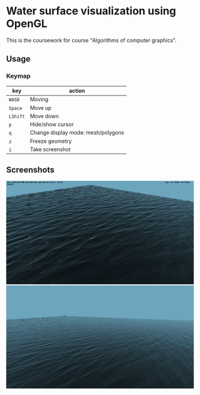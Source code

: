 # Water surface visualization using OpenGL

This is the coursework for course "Algorithms of computer graphics".

## Usage

### Keymap

| key      | action                             |
|----------|------------------------------------|
| `WASD`   | Moving                             |
| `Space`  | Move up                            |
| `LShift` | Move down                          |
| `p`      | Hide/show cursor                   |
| `q`      | Change display mode: mesh/polygons |
| `z`      | Freeze geometry                    |
| `i`      | Take screenshot                    |

## Screenshots

<img src="./docs/final.png">

<img src="./docs/big.png">
